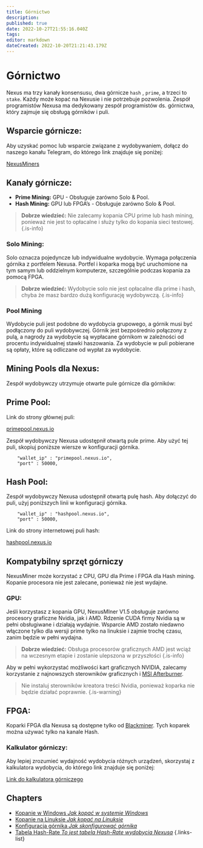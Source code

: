 ```yaml
---
title: Górnictwo
description: 
published: true
date: 2022-10-27T21:55:16.040Z
tags: 
editor: markdown
dateCreated: 2022-10-20T21:21:43.179Z
---
```


# Górnictwo

Nexus ma trzy kanały konsensusu, dwa górnicze `hash` , `prime`, a trzeci to `stake`. Każdy może kopać na Nexusie i nie potrzebuje pozwolenia. Zespół programistów Nexusa ma dedykowany zespół programistów ds. górnictwa, który zajmuje się obsługą górników i puli.

## Wsparcie górnicze:

Aby uzyskać pomoc lub wsparcie związane z wydobywaniem, dołącz do naszego kanału Telegram, do którego link znajduje się poniżej:

[NexusMiners](/https://t.me/NexusMiners)

## Kanały górnicze:

* **Prime Mining:** GPU - Obsługuje zarówno Solo & Pool.
* **Hash Mining:** GPU lub FPGA’s - Obsługuje zarówno Solo & Pool.

> **Dobrze wiedzieć:** Nie zalecamy kopania CPU prime lub hash mining, ponieważ nie jest to opłacalne i służy tylko do kopania sieci testowej.
{.is-info}

### Solo Mining:

Solo oznacza pojedyncze lub indywidualne wydobycie. Wymaga połączenia górnika z portfelem Nexusa. Portfel i koparka mogą być uruchomione na tym samym lub oddzielnym komputerze, szczególnie podczas kopania za pomocą FPGA.&#x20;

> **Dobrze wiedzieć:** Wydobycie solo nie jest opłacalne dla prime i hash, chyba że masz bardzo dużą konfigurację wydobywczą.
{.is-info}

### Pool Mining

Wydobycie puli jest podobne do wydobycia grupowego, a górnik musi być podłączony do puli wydobywczej. Górnik jest bezpośrednio połączony z pulą, a nagrody za wydobycie są wypłacane górnikom w zależności od procentu indywidualnej stawki haszowania. Za wydobycie w puli pobierane są opłaty, które są odliczane od wypłat za wydobycie.&#x20;

## Mining Pools dla Nexus:

Zespół wydobywczy utrzymuje otwarte pule górnicze dla górników:

## Prime Pool:

Link do strony głównej puli:

[primepool.nexus.io](https://primepool.nexus.io)

Zespół wydobywczy Nexusa udostępnił otwartą pule prime. Aby użyć tej puli, skopiuj poniższe wiersze w konfiguracji górnika.

```
    "wallet_ip" : "primepool.nexus.io", 
    "port" : 50000,
```

## Hash Pool:

Zespół wydobywczy Nexusa udostępnił otwartą pulę hash. Aby dołączyć do puli, użyj poniższych linii w konfiguracji górnika.

```
    "wallet_ip" : "hashpool.nexus.io", 
    "port" : 50000,
```

Link do strony internetowej puli hash:

[hashpool.nexus.io](https://hashpool.nexus.io)


## Kompatybilny sprzęt górniczy

NexusMiner może korzystać z CPU, GPU dla Prime i FPGA dla Hash mining. Kopanie procesora nie jest zalecane, ponieważ nie jest wydajne.

### GPU:

Jeśli korzystasz z kopania GPU, NexusMIner V1.5 obsługuje zarówno procesory graficzne Nvidia, jak i AMD. Rdzenie CUDA firmy Nvidia są w pełni obsługiwane i działają wydajnie. Wsparcie AMD zostało niedawno włączone tylko dla wersji prime tylko na linuksie i zajmie trochę czasu, zanim będzie w pełni wydajna.&#x20;

> **Dobrze wiedzieć:** Obsługa procesorów graficznych AMD jest wciąż na wczesnym etapie i zostanie ulepszona w przyszłości
{.is-info}

Aby w pełni wykorzystać możliwości kart graficznych NVIDIA, zalecamy korzystanie z najnowszych sterowników graficznych i [MSI Afterburner](https://www.msi.com/Landing/afterburner/vga).


> Nie instaluj sterowników kreatora treści Nvidia, ponieważ koparka nie będzie działać poprawnie.
{.is-warning}

## FPGA:

Koparki FPGA dla Nexusa są dostępne tylko od [Blackminer](https://www.hashaltcoin.com/en/miners). Tych koparek można używać tylko na kanale Hash.

### Kalkulator górniczy:

Aby lepiej zrozumieć wydajność wydobycia różnych urządzeń, skorzystaj z kalkulatora wydobycia, do którego link znajduje się poniżej:

[Link do kalkulatora górniczego](https://primepool.nexus.io/mining\_calc/)

## Chapters
- [Kopanie w Windows *Jak kopać w systemie Windows*](/pl/mining/mining-on-windows)
- [Kopanie na Linuksie *Jak kopać na Linuksie*](/pl/mining/mining-on-linux)
- [Konfiguracja górnika *Jak skonfigurować górnika*](/pl/mining/miner-config)
- [Tabela Hash-Rate *To jest tabela Hash-Rate wydobycia Nexusa*](/pl/mining/hash-rate-table)
{.links-list}